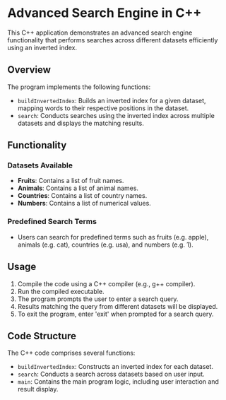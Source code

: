 # Advanced Search Engine in C++

This C++ application demonstrates an advanced search engine functionality that performs searches across different datasets efficiently using an inverted index.

## Overview

The program implements the following functions:

- `buildInvertedIndex`: Builds an inverted index for a given dataset, mapping words to their respective positions in the dataset.
- `search`: Conducts searches using the inverted index across multiple datasets and displays the matching results.

## Functionality

### Datasets Available

- **Fruits**: Contains a list of fruit names.
- **Animals**: Contains a list of animal names.
- **Countries**: Contains a list of country names.
- **Numbers**: Contains a list of numerical values.

### Predefined Search Terms

- Users can search for predefined terms such as fruits (e.g. apple), animals (e.g. cat), countries (e.g. usa), and numbers (e.g. 1).

## Usage

1. Compile the code using a C++ compiler (e.g., g++ compiler).
2. Run the compiled executable.
3. The program prompts the user to enter a search query.
4. Results matching the query from different datasets will be displayed.
5. To exit the program, enter 'exit' when prompted for a search query.

## Code Structure

The C++ code comprises several functions:

- `buildInvertedIndex`: Constructs an inverted index for each dataset.
- `search`: Conducts a search across datasets based on user input.
- `main`: Contains the main program logic, including user interaction and result display.
